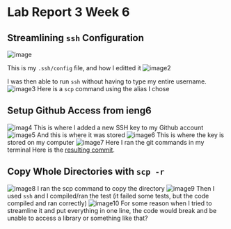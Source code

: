 # Lab Report 3 Week 6
## Streamlining `ssh` Configuration
![image](https://cdn.discordapp.com/attachments/808427673960972298/973052875083231282/unknown.png)

This is my `.ssh/config` file, and how I editted it
![image2](https://cdn.discordapp.com/attachments/808427673960972298/973052944763199548/unknown.png) 

I was then able to run `ssh` without having to type my entire username. 
![image3](https://cdn.discordapp.com/attachments/808427673960972298/973056448877719553/unknown.png) 
Here is a `scp` command using the alias I chose

## Setup Github Access from ieng6
![imag4](https://cdn.discordapp.com/attachments/808427673960972298/973059724163571732/unknown.png) 
This is where I added a new SSH key to my Github account
![image5](https://cdn.discordapp.com/attachments/808427673960972298/973059814668255302/unknown.png) 
And this is where it was stored
![image6](https://cdn.discordapp.com/attachments/808427673960972298/973061259194937374/unknown.png) 
This is where the key is stored on my computer
![image7](https://cdn.discordapp.com/attachments/808427673960972298/973063826683617300/unknown.png) 
Here I ran the git commands in my terminal
Here is the [resulting commit](https://github.com/lilian-kong/markdown-parser/commit/ec9bed62b665910dac6b84b662308a971657f8a3).

## Copy Whole Directories with `scp -r`
![image8](https://cdn.discordapp.com/attachments/808427673960972298/973066265348419624/unknown.png) 
I ran the scp command to copy the directory
![image9](https://cdn.discordapp.com/attachments/808427673960972298/973066330666323999/unknown.png) 
Then I used `ssh` and I compiled/ran the test (it failed some tests, but the code compiled and ran correctly)
![image10](https://cdn.discordapp.com/attachments/808427673960972298/973071178497413140/unknown.png) 
For some reason when I tried to streamline it and put everything in one line, the code would break and be unable to access a library or something like that?
